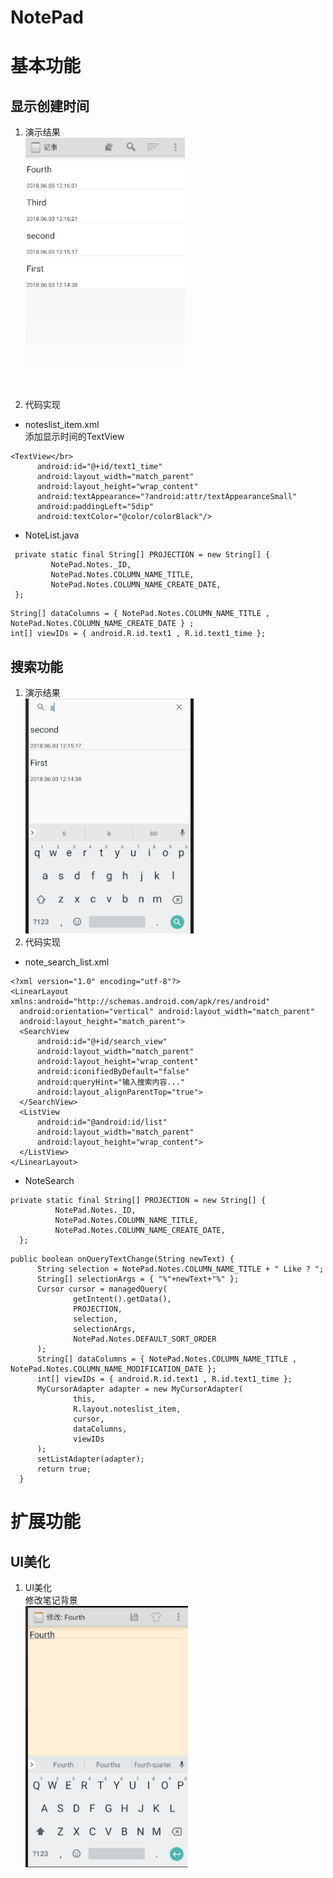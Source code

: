 NotePad
=
# 基本功能</br>
## 显示创建时间</br>
  1. 演示结果</br>
  ![显示创建时间](https://github.com/zishudanhuangsu/T/blob/master/q1.png)</br>
  2. 代码实现</br>
  * noteslist_item.xml</br>
  添加显示时间的TextView
  ```
  <TextView</br>
        android:id="@+id/text1_time"
        android:layout_width="match_parent"
        android:layout_height="wrap_content"
        android:textAppearance="?android:attr/textAppearanceSmall"
        android:paddingLeft="5dip"
        android:textColor="@color/colorBlack"/>
   ```
   * NoteList.java</br>
   ```
    private static final String[] PROJECTION = new String[] {
            NotePad.Notes._ID, 
            NotePad.Notes.COLUMN_NAME_TITLE, 
            NotePad.Notes.COLUMN_NAME_CREATE_DATE,      
    };
   ```
   ```
   String[] dataColumns = { NotePad.Notes.COLUMN_NAME_TITLE ,  NotePad.Notes.COLUMN_NAME_CREATE_DATE } ;
   int[] viewIDs = { android.R.id.text1 , R.id.text1_time };
   ```
## 搜索功能</br>
  1. 演示结果</br>
  ![搜索功能](https://github.com/zishudanhuangsu/T/blob/master/q3.png)</br>
  2. 代码实现</br>
  * note_search_list.xml</br>
  ```
  <?xml version="1.0" encoding="utf-8"?>
<LinearLayout xmlns:android="http://schemas.android.com/apk/res/android"
    android:orientation="vertical" android:layout_width="match_parent"
    android:layout_height="match_parent">
    <SearchView
        android:id="@+id/search_view"
        android:layout_width="match_parent"
        android:layout_height="wrap_content"
        android:iconifiedByDefault="false"
        android:queryHint="输入搜索内容..."
        android:layout_alignParentTop="true">
    </SearchView>
    <ListView
        android:id="@android:id/list"
        android:layout_width="match_parent"
        android:layout_height="wrap_content">
    </ListView>
</LinearLayout>
  ```
  * NoteSearch</br>
  ```
 private static final String[] PROJECTION = new String[] {
            NotePad.Notes._ID, 
            NotePad.Notes.COLUMN_NAME_TITLE, 
            NotePad.Notes.COLUMN_NAME_CREATE_DATE, 
    };
  ```
  ```
  public boolean onQueryTextChange(String newText) {
        String selection = NotePad.Notes.COLUMN_NAME_TITLE + " Like ? ";
        String[] selectionArgs = { "%"+newText+"%" };
        Cursor cursor = managedQuery(
                getIntent().getData(),            
                PROJECTION,                       
                selection,                        
                selectionArgs,                    
                NotePad.Notes.DEFAULT_SORT_ORDER  
        );
        String[] dataColumns = { NotePad.Notes.COLUMN_NAME_TITLE ,  NotePad.Notes.COLUMN_NAME_MODIFICATION_DATE };
        int[] viewIDs = { android.R.id.text1 , R.id.text1_time };
        MyCursorAdapter adapter = new MyCursorAdapter(
                this,
                R.layout.noteslist_item,
                cursor,
                dataColumns,
                viewIDs
        );
        setListAdapter(adapter);
        return true;
    }
  ```
# 扩展功能</br>
## UI美化</br>
  1. UI美化</br>
  修改笔记背景</br>
  ![UI](https://github.com/zishudanhuangsu/T/blob/master/q2.png)</br>

